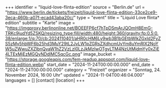 +++
identifier = "liquid-love-flinta-edition"
source = "Berlin.de"
url = "https://www.berlin.de/tickets/freizeit/liquid-love-flinta-edition-33ce2ce9-3eca-460b-a07f-ecad43aba20c/"
type = "event"
title = "Liquid Love flinta* edition"
subtitle = "Karte"
image = "https://imgproxy.berlinonline.net/BOEEFP6cf7hTpDSmArJQOmH8EmG-TRKc9judYd5ZSKQ/resizing_type:fill/width:480/height:360/gravity:fp:0.5:0.38/enlarge:1/q:70/cb:2024110401/aHR0cHM6Ly9wb3B1bGEtbWlkZGxld2FyZS5zMy5hbWF6b25hd3MuY29tL2JvLW1pZGRsZXdhcmUvYm8uYmRlX2NoYW5uZWwuZXZlbnQvaW1hZ2VzLzI0LzJkMzIwOTgyLTM4NzUtMjdmYy0xZjE4LTExMjEzMGQyNDdlMC5qcGc.png"
image_bucket = "https://storage.googleapis.com/fem-readup.appspot.com/liquid-love-flinta-edition.webp"
start_date = "2024-11-24T00:00:00.000"
end_date = "2024-11-24T00:00:00.000"
category = "Freizeit"
organizer = "Sonntag, 24. November 2024, 16:00 Uhr"
updated = "2024-11-04T00:46:04.000"
languages = []
[contact]
[location]
+++